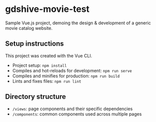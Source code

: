 # gdshive-movie-test
Sample Vue.js project, demoing the design & development of a generic movie catalog website. 

## Setup instructions
This project was created with the Vue CLI.
+ Project setup: `npm install`
+ Compiles and hot-reloads for development: `npm run serve`
+ Compiles and minifies for production: `npm run build`
+ Lints and fixes files: `npm run lint`

## Directory structure
+ `/views`: page components and their specific dependencies
+ `/components`: common components used across multiple pages